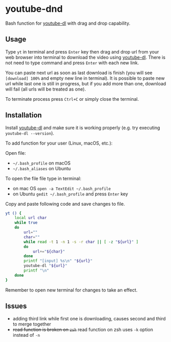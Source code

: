 # youtube-dnd
Bash function for [youtube-dl](https://github.com/ytdl-org/youtube-dl) with drag and drop capability.

## Usage
Type `yt` in terminal and press `Enter` key then drag and drop url from your web browser into terminal to download the video using [youtube-dl](https://github.com/ytdl-org/youtube-dl). There is not need to type command and press `Enter` with each new link.

You can paste next url as soon as last download is finish (you will see `[download] 100%` and empty new line in terminal). It is possible to paste new url while last one is still in progress, but if you add more than one, download will fail (all urls will be treated as one).

To terminate process press `Ctrl+C` or simply close the terminal. 

## Installation
Install [youtube-dl](https://github.com/ytdl-org/youtube-dl) and make sure it is working properly (e.g. try executing `youtube-dl --version`).

To add function for your user (Linux, macOS, etc.):

Open file:
- `~/.bash_profile` on macOS
- `~/.bash_aliases` on Ubuntu

To open the file file type in terminal:
- on mac OS `open -a TextEdit ~/.bash_profile`
- on Ubuntu `gedit ~/.bash_profile`
and press `Enter` key

Copy and paste following code and save changes to file.
```bash
yt () {
	local url char
	while true
	do
		url=""
		char=""
		while read -t 1 -n 1 -s -r char || [ -z "${url}" ]
		do
			url+="${char}"
		done
		printf "[input] %s\n" "${url}"
    	youtube-dl "${url}"
    	printf "\n"
	done
}
```

Remember to open new terminal for changes to take an effect. 

## Issues
- adding third link while first one is downloading, causes second and third to merge together
- ~~read function is broken on `zsh`~~ read function on zsh uses `-k` option instead of `-n`
